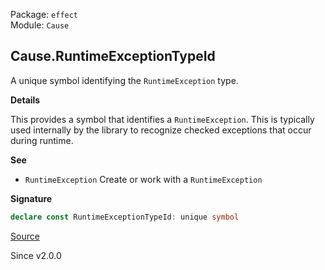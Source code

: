 Package: `effect`<br />
Module: `Cause`<br />

## Cause.RuntimeExceptionTypeId

A unique symbol identifying the `RuntimeException` type.

**Details**

This provides a symbol that identifies a `RuntimeException`. This is
typically used internally by the library to recognize checked exceptions that
occur during runtime.

**See**

- `RuntimeException` Create or work with a `RuntimeException`

**Signature**

```ts
declare const RuntimeExceptionTypeId: unique symbol
```

[Source](https://github.com/Effect-TS/effect/tree/main/packages/effect/src/Cause.ts#L77)

Since v2.0.0
